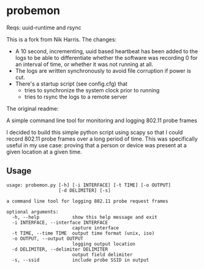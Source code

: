 # probemon

Reqs: uuid-runtime and rsync

This is a fork from Nik Harris.  The changes:

  * A 10 second, incrementing, uuid based heartbeat has been added to the logs to be able to differentiate whether the software was recording 0 for an interval of time, or whether it was not running at all.
  * The logs are written synchronously to avoid file corruption if power is cut.
  * There's a startup script (see config.cfg) that 
    * tries to synchronize the system clock prior to running
    * tries to rsync the logs to a remote server

The original readme:

A simple command line tool for monitoring and logging 802.11 probe frames

I decided to build this simple python script using scapy so that I could record 802.11 probe frames over a long period of time. This was specifically useful in my use case: proving that a person or device was present at a given location at a given time.

## Usage

```
usage: probemon.py [-h] [-i INTERFACE] [-t TIME] [-o OUTPUT] 
                   [-d DELIMITER] [-s]

a command line tool for logging 802.11 probe request frames

optional arguments:
  -h, --help            show this help message and exit
  -i INTERFACE, --interface INTERFACE
                        capture interface
  -t TIME, --time TIME  output time format (unix, iso)
  -o OUTPUT, --output OUTPUT
                        logging output location
  -d DELIMITER, --delimiter DELIMITER
                        output field delimiter
  -s, --ssid            include probe SSID in output
```

